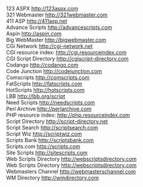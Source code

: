 123 ASPX	http://123aspx.com  
321 Webmaster 	http://321webmaster.com  
411 ASP	http://411asp.net  
Advance Scripts	http://advancescripts.com  
Aspin	http://aspin.com  
Big WebMaster	http://bigwebmaster.com  
CGi Network	http://cgi-network.net  
CGI resource index:	http://cgi.resourceindex.com  
CGI Script Directory	http://cgiscript-directory.com  
Codango	http://codango.com  
Code Junction	http://codejunction.com  
Comscripts	http://comscripts.com  
FatScripts	http://fatscripts.com  
HotScripts	http://hotscripts.com  
LBB	http://lbb.org/script  
Need Scripts	http://needscripts.com  
Perl Archive	http://perlarchive.com  
PHP resource index:	http://php.resourceindex.com  
Script Directory	http://script-directory.net  
Script Search	http://scriptsearch.com  
Script Wiz	http://scriptwiz.com  
Scripts Bank	http://scriptsbank.com  
Scripts.com	http://scripts.com  
Site Scripts	http://sitescripts.com  
Web Scripts Directory	http://webscriptsdirectory.com  
Web Scripts Directory	http://webscriptsdirectory.com  
Webmasters Channel	http://webmasterschannel.com  
WM Directory	http://wmdirectory.com  